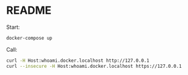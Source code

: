 # README

Start:

```bash
docker-compose up
```


Call:

```bash
curl -H Host:whoami.docker.localhost http://127.0.0.1
curl --insecure -H Host:whoami.docker.localhost https://127.0.0.1
```